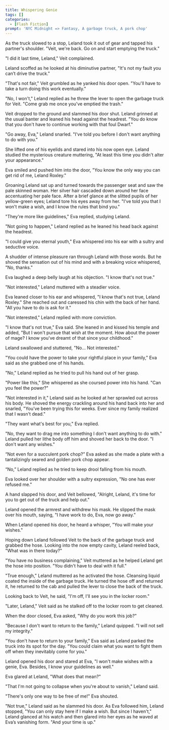 ```yaml
---
title: Whispering Genie
tags: []
categories:
  - [Flash Fiction]
prompt: 'NYC Midnight => Fantasy, A garbage truck, A pork chop'
---
```

<!-- more -->
As the truck slowed to a stop, Leland took it out of gear and tapped his partner's shoulder. "Veit, we're back. Go on and start emptying the truck."

"I did it last time, Leland," Veit complained.

Leland scoffed as he looked at his diminutive partner, "It's not my fault you can’t drive the truck."

"That's not fair," Veit grumbled as he yanked his door open. "You'll have to take a turn doing this work eventually."

"No, I won't," Leland replied as he threw the lever to open the garbage truck for Veit. "Come grab me once you've emptied the trash."

Veit dropped to the ground and slammed his door shut. Leland grinned at the usual banter and leaned his head against the headrest. "You do know that you don't have to continue working with that foul Dwarf."

"Go away, Eva," Leland snarled. "I've told you before I don't want anything to do with you."

She lifted one of his eyelids and stared into his now open eye. Leland studied the mysterious creature muttering, "At least this time you didn't alter your appearance."

Eva smiled and pushed him into the door, "You know the only way you can get rid of me, Leland Roxley."

Groaning Leland sat up and turned towards the passenger seat and saw the pale skinned woman. Her silver hair cascaded down around her face accentuating her pale face.  After a brief glance at the slitted pupils of her yellow-green eyes; Leland tore his eyes away from her.  "I've told you that I won't make a wish, and I know the rules that bind you."

"They're more like guidelines," Eva replied, studying Leland.

"Not going to happen," Leland replied as he leaned his head back against the headrest.

"I could give you eternal youth," Eva whispered into his ear with a sultry and seductive voice.

A shudder of intense pleasure ran through Leland with those words. But he shoved the sensation out of his mind and with a breaking voice whispered, "No, thanks."

Eva laughed a deep belly laugh at his objection. "I know that's not true."

"Not interested," Leland muttered with a steadier voice.

Eva leaned closer to his ear and whispered, "I know that's not true, Leland Roxley." She reached out and caressed his chin with the back of her hand. "All you have to do is ask for it."

"Not interested," Leland replied with more conviction.

"I know that's not true," Eva said. She leaned in and kissed his temple and added, "But I won't pursue that wish at the moment. How about the power of mage? I know you've dreamt of that since your childhood."

Leland swallowed and stuttered, "No... Not interested."

"You could have the power to take your rightful place in your family," Eva said as she grabbed one of his hands.

"No," Leland replied as he tried to pull his hand out of her grasp.

"Power like this," She whispered as she coursed power into his hand. "Can you feel the power?"

"Not interested in it," Leland said as he looked at her sprawled out across his body. He shoved the energy crackling around his hand back into her and snarled, "You’ve been trying this for weeks. Ever since my family realized that I wasn't dead."

"They want what's best for you," Eva replied.

"No, they want to drag me into something I don't want anything to do with." Leland pulled her lithe body off him and shoved her back to the door. "I don't want any wishes."

“Not even for a succulent pork chop?” Eva asked as she made a plate with a tantalizingly seared and golden pork chop appear.

“No,” Leland replied as he tried to keep drool falling from his mouth.

Eva looked over her shoulder with a sultry expression, "No one has ever refused me."

A hand slapped his door, and Veit bellowed, "Alright, Leland, it's time for you to get out of the truck and help out."

Leland opened the armrest and withdrew his mask. He slipped the mask over his mouth, saying, "I have work to do, Eva, now go away."

When Leland opened his door, he heard a whisper, "You will make your wishes."

Hoping down Leland followed Veit to the back of the garbage truck and grabbed the hose. Looking into the now empty cavity, Leland reeled back, "What was in there today?"

"You have no business complaining," Veit muttered as he helped Leland get the hose into position. "You didn't have to deal with it full."

"True enough," Leland muttered as he activated the hose. Cleansing liquid coated the inside of the garbage truck. He turned the hose off and returned it, he returned to the cab and pulled the lever to close the back of the truck.

Looking back to Veit, he said, "I'm off, I'll see you in the locker room."

"Later, Leland," Veit said as he stalked off to the locker room to get cleaned.

When the door closed, Eva asked, "Why do you work this job?"

"Because I don't want to return to the family," Leland quipped. "I will not sell my integrity."

"You don't have to return to your family," Eva said as Leland parked the truck into its spot for the day. "You could claim what you want to fight them off when they inevitably come for you."

Leland opened his door and stared at Eva, "I won't make wishes with a genie, Eva. Besides, I know your guidelines as well."

Eva glared at Leland, "What does that mean?"

"That I'm not going to collapse when you're about to vanish," Leland said.

"There's only one way to be free of me!" Eva shouted.

"Not true," Leland said as he slammed his door. As Eva followed him, Leland stopped, "You can only stay here if I make a wish. But since I haven't," Leland glanced at his watch and then glared into her eyes as he waved at Eva’s vanishing form. "And your time is up."
